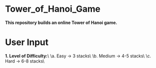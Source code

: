 # Tower_of_Hanoi_Game
**This repository builds an online Tower of Hanoi game.**

# User Input
**1. Level of Difficulty:**\\
     \a. Easy -> 3 stacks\\
     \b. Medium -> 4-5 stacks\\
     \c. Hard -> 6-8 stacks\\
